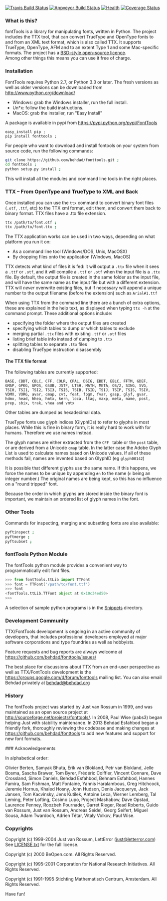 [![Travis Build Status](https://travis-ci.org/behdad/fonttools.svg)](https://travis-ci.org/behdad/fonttools)
[![Appveyor Build Status](https://ci.appveyor.com/api/projects/status/k0sa9nfhkeqc0s3c/branch/master?svg=true)](https://ci.appveyor.com/project/behdad/fonttools/branch/master)
[![Health](https://landscape.io/github/behdad/fonttools/master/landscape.svg?style=flat)](https://landscape.io/github/behdad/fonttools/master)
[![Coverage Status](https://img.shields.io/coveralls/behdad/fonttools.svg)](https://coveralls.io/r/behdad/fonttools)

### What is this?

fontTools is a library for manipulating fonts, written in Python. 
The project includes the TTX tool, that can convert TrueType and OpenType fonts to and from an XML text format, which is also called TTX.
It supports TrueType, OpenType, AFM and to an extent Type 1 and some Mac-specific formats.
The project has a [BSD-style open-source licence](LICENSE.txt).  
Among other things this means you can use it free of charge. 

### Installation

FontTools requires Python 2.7, or Python 3.3 or later.
The fresh versions as well as older versions can be downloaded from <http://www.python.org/download/>
  
- Windows: grab the Windows installer, run the full install.
- Un\*x: follow the build instructions.
- MacOS: grab the installer, run "Easy Install"

A package is available in pypi from <https://pypi.python.org/pypi/FontTools>

```
easy_install pip ;
pip install fonttools ;
```

For people who want to download and install fontools on your system from source code, run the following commands:

```sh
git clone https://github.com/behdad/fonttools.git ;
cd fonttools ;
python setup.py install ;
```

This will install all the modules and command line tools in the right places.

### TTX – From OpenType and TrueType to XML and Back

Once installed you can use the `ttx` command to convert binary font files (`.otf`, `.ttf`, etc) to the TTX xml format, edit them, and convert them back to binary format. 
TTX files have a .ttx file extension.

```sh
ttx /path/to/font.otf ;
ttx /path/to/font.ttx ;
```

The TTX application works can be used in two ways, depending on what platform you run it on:

* As a command line tool (Windows/DOS, Unix, MacOSX)
* By dropping files onto the application (Windows, MacOS)

TTX detects what kind of files it is fed: it will output a `.ttx` file when it sees a `.ttf` or `.otf`, and it will compile a `.ttf` or `.otf` when the input file is a `.ttx` file. 
By default, the output file is created in the same folder as the input file, and will have the same name as the input file but with a different extension. 
TTX will _never_ overwrite existing files, but if necessary will append a unique number to the output filename (before the extension) such as `Arial#1.ttf`

When using TTX from the command line there are a bunch of extra options, these are explained in the help text, as displayed when typing `ttx -h` at the command prompt. 
These additional options include:

* specifying the folder where the output files are created
* specifying which tables to dump or which tables to exclude
* merging partial `.ttx` files with existing `.ttf` or `.otf` files
* listing brief table info instead of dumping to `.ttx`
* splitting tables to separate `.ttx` files
* disabling TrueType instruction disassembly

#### The TTX file format

The following tables are currently supported:
<!-- begin table list -->
    BASE, CBDT, CBLC, CFF, COLR, CPAL, DSIG, EBDT, EBLC, FFTM, GDEF,
    GMAP, GPKG, GPOS, GSUB, JSTF, LTSH, MATH, META, OS/2, SING, SVG,
    TSI0, TSI1, TSI2, TSI3, TSI5, TSIB, TSID, TSIJ, TSIP, TSIS, TSIV,
    VDMX, VORG, avar, cmap, cvt, feat, fpgm, fvar, gasp, glyf, gvar,
    hdmx, head, hhea, hmtx, kern, loca, ltag, maxp, meta, name, post,
    prep, sbix, trak, vhea and vmtx
<!-- end table list -->
Other tables are dumped as hexadecimal data.

TrueType fonts use glyph indices (GlyphIDs) to refer to glyphs in most places.
While this is fine in binary form, it is really hard to work with for humans. 
Therefore we use names instead.

The glyph names are either extracted from the `CFF ` table or the `post` table, or are derived from a Unicode `cmap` table. 
In the latter case the Adobe Glyph List is used to calculate names based on Unicode values. 
If all of these methods fail, names are invented based on GlyphID (eg `glyph00142`)

It is possible that different glyphs use the same name. 
If this happens, we force the names to be unique by appending `#n` to the name (`n` being an integer number.)
The original names are being kept, so this has no influence on a "round tripped" font.

Because the order in which glyphs are stored inside the binary font is important, we maintain an ordered list of glyph names in the font.

### Other Tools

Commands for inspecting, merging and subsetting fonts are also available:

```sh
pyftinspect ;
pyftmerge ;
pyftsubset ;
```

### fontTools Python Module

The fontTools python module provides a convenient way to programmatically edit font files.

```py
>>> from fontTools.ttLib import TTFont
>>> font = TTFont('/path/to/font.ttf')
>>> font
<fontTools.ttLib.TTFont object at 0x10c34ed50>
>>>
```

A selection of sample python programs is in the [Snippets](https://github.com/behdad/fonttools/blob/master/Snippets/) directory. 

### Development Community

TTX/FontTools development is ongoing in an active community of developers, that includes professional developers employed at major software corporations and type foundries as well as hobbyists. 

Feature requests and bug reports are always welcome at <https://github.com/behdad/fonttools/issues/>

The best place for discussions about TTX from an end-user perspective as well as TTX/FontTools development is the <https://groups.google.com/d/forum/fonttools> mailing list.
You can also email Behdad privately at <behdad@behdad.org>

### History

The fontTools project was started by Just van Rossum in 1999, and was maintained as an open source project at <http://sourceforge.net/projects/fonttools/>.
In 2008, Paul Wise (pabs3) began helping Just with stability maintenance.
In 2013 Behdad Esfahbod began a friendly fork, thoroughly reviewing the codebase and making changes at <https://github.com/behdad/fonttools> to add new features and support for new font formats.

### Acknowledgements

In alphabetical order:

Olivier Berten,
Samyak Bhuta,
Erik van Blokland, 
Petr van Blokland, 
Jelle Bosma, 
Sascha Brawer,
Tom Byrer,
Frédéric Coiffier,
Vincent Connare, 
Dave Crossland,
Simon Daniels, 
Behdad Esfahbod,
Behnam Esfahbod,
Hannes Famira, 
Sam Fishman,
Matt Fontaine,
Yannis Haralambous, 
Greg Hitchcock, 
Jeremie Hornus,
Khaled Hosny,
John Hudson,
Denis Jacquerye,
Jack Jansen, 
Tom Kacvinsky, 
Jens Kutilek,
Antoine Leca, 
Werner Lemberg, 
Tal Leming,
Peter Lofting, 
Cosimo Lupo,
Project Mashabow,
Dave Opstad, 
Laurence Penney, 
Roozbeh Pournader,
Garret Rieger,
Read Roberts, 
Guido van Rossum, 
Just van Rossum, 
Andreas Seidel, 
Georg Seifert,
Miguel Sousa,
Adam Twardoch,
Adrien Tétar,
Vitaly Volkov,
Paul Wise.

### Copyrights

Copyright (c) 1999-2004 Just van Rossum, LettError (just@letterror.com)  
See [LICENSE.txt](LICENSE.txt) for the full license.

Copyright (c) 2000 BeOpen.com. 
All Rights Reserved.

Copyright (c) 1995-2001 Corporation for National Research Initiatives. 
All Rights Reserved.

Copyright (c) 1991-1995 Stichting Mathematisch Centrum, Amsterdam. 
All Rights Reserved.

Have fun!
